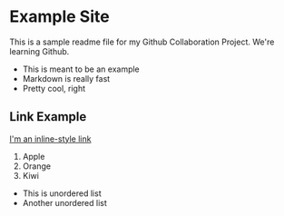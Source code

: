 # Example Site
This is a sample readme file for my Github Collaboration Project. We're learning Github.
* This is meant to be an example
* Markdown is really fast
* Pretty cool, right

## Link Example
[I'm an inline-style link](https://www.google.com)

1. Apple
2. Orange
3. Kiwi

+ This is unordered list
+ Another unordered list